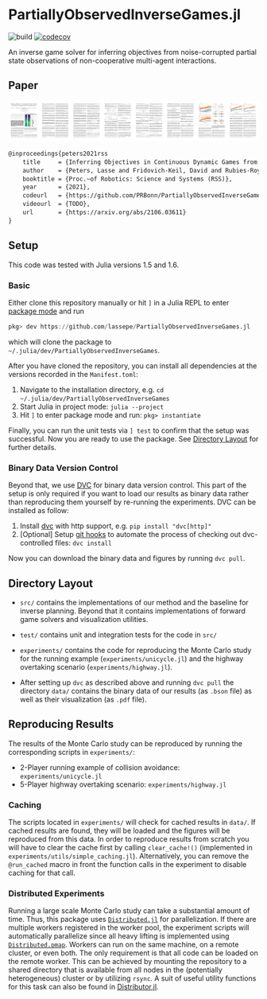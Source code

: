 # PartiallyObservedInverseGames.jl

![build](https://github.com/lassepe/PartiallyObservedInverseGames.jl/workflows/build/badge.svg)
[![codecov](https://codecov.io/gh/lassepe/PartiallyObservedInverseGames.jl/branch/master/graph/badge.svg?token=FZoqGLI2gF)](https://codecov.io/gh/lassepe/PartiallyObservedInverseGames.jl)

An inverse game solver for inferring objectives from noise-corrupted partial
state observations of non-cooperative multi-agent interactions.

## Paper

[![](media/teaser.png)](https://arxiv.org/abs/2106.03611)

```latex
@inproceedings{peters2021rss
    title     = {Inferring Objectives in Continuous Dynamic Games from Noise-Corrupted Partial State Observations},
    author    = {Peters, Lasse and Fridovich-Keil, David and Rubies-Royo, Vicenc and Tomlin, Clair J. and Stachniss, Cyrill},
    booktitle = {Proc.~of Robotics: Science and Systems (RSS)},
    year      = {2021},
    codeurl   = {https://github.com/PRBonn/PartiallyObservedInverseGames.jl},
    videourl  = {TODO},
    url       = {https://arxiv.org/abs/2106.03611}
}
```

## Setup

This code was tested with Julia versions 1.5 and 1.6.

### Basic

Either clone this repository manually or hit `]` in a Julia REPL to enter
[package mode](https://docs.julialang.org/en/v1/stdlib/Pkg/) and run
```julia
pkg> dev https://github.com/lassepe/PartiallyObservedInverseGames.jl
```
which will clone the package to `~/.julia/dev/PartiallyObservedInverseGames`.

After you have cloned the repository, you can install all dependencies at the
versions recorded in the `Manifest.toml`:

1. Navigate to the installation directory, e.g. `cd ~/.julia/dev/PartiallyObservedInverseGames`
2. Start Julia in project mode: `julia --project`
3. Hit `]` to enter package mode and run: `pkg> instantiate`

Finally, you can run the unit tests via `] test` to confirm that the setup was
successful. Now you are ready to use the package. See [Directory
Layout](#directory-layout) for further details.

### Binary Data Version Control

Beyond that, we use [DVC](https://dvc.org) for binary data version control.
This part of the setup is only required if you want to load our results as
binary data rather than reproducing them yourself by re-running the
experiments. DVC can be installed as follow:

1. Install [dvc](https://dvc.org/doc/install) with http support, e.g. `pip install "dvc[http]"`
2. [Optional] Setup [git
   hooks](https://dvc.org/doc/command-reference/install#installed-git-hooks) to
   automate the process of checking out dvc-controlled files: `dvc install`

Now you can download the binary data and figures by running `dvc pull`.

## Directory Layout

- `src/` contains the implementations of our method and the baseline for
  inverse planning. Beyond that it contains implementations of forward game
  solvers and visualization utilities.

- `test/` contains unit and integration tests for the code in `src/`

- `experiments/` contains the code for reproducing the Monte Carlo study for
  the running example (`experiments/unicycle.jl`) and the highway overtaking
  scenario (`experiments/highway.jl`).

- After setting up `dvc` as described above and running `dvc pull` the
  directory `data/` contains the binary data of our results (as `.bson` file)
  as well as their visualization (as `.pdf` file).

## Reproducing Results

The results of the Monte Carlo study can be reproduced by running the
corresponding scripts in `experiments/`:

- 2-Player running example of collision avoidance: `experiments/unicycle.jl`
- 5-Player highway overtaking scenario: `experiments/highway.jl`

### Caching

The scripts located in `experiments/` will check for cached results in `data/`.
If cached results are found, they will be loaded and the figures will be
reproduced from this data. In order to reproduce results from scratch you will
have to clear the cache first by calling `clear_cache!()` (implemented in
`experiments/utils/simple_caching.jl`). Alternatively, you can remove the
`@run_cached`  macro in front the function calls in the experiment to disable
caching for that call.

### Distributed Experiments

Running a large scale Monte Carlo study can take a substantial amount of time.
Thus, this package uses
[`Distributed.jl`](https://docs.julialang.org/en/v1/stdlib/Distributed/) for
parallelization. If there are multiple workers registered in the worker pool,
the experiment scripts will automatically parallelize since all
heavy lifting is implemented using
[`Distributed.pmap`](https://docs.julialang.org/en/v1/stdlib/Distributed/#Distributed.pmap).
Workers can run on the same machine, on a remote cluster, or even both. The
only requirement is that all code can be loaded on the remote worker. This can
be achieved by mounting the repository to a shared directory that is available
from all nodes in the (potentially heterogeneous) cluster or by utilizing
`rsync`. A suit of useful utility functions for this task can also be found in
[Distributor.jl](https://github.com/lassepe/Distributor.jl).
